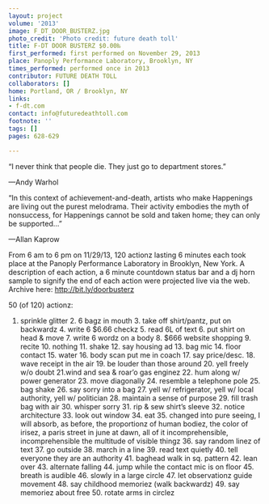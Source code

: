 ```yaml
---
layout: project
volume: '2013'
image: F_DT_DOOR_BUSTERZ.jpg
photo_credit: 'Photo credit: future death toll'
title: F-DT DOOR BUSTERZ $0.00‰
first_performed: first performed on November 29, 2013
place: Panoply Performance Laboratory, Brooklyn, NY
times_performed: performed once in 2013
contributor: FUTURE DEATH TOLL
collaborators: []
home: Portland, OR / Brooklyn, NY
links:
- f-dt.com
contact: info@futuredeathtoll.com
footnote: ''
tags: []
pages: 628-629

---
```


“I never think that people die. They just go to department stores.”

—Andy Warhol

“In this context of achievement-and-death, artists who make Happenings are living out the purest melodrama. Their activity embodies the myth of nonsuccess, for Happenings cannot be sold and taken home; they can only be supported…”

—Allan Kaprow

From 6 am to 6 pm on 11/29/13, 120 actionz lasting 6 minutes each took place at the Panoply Performance Laboratory in Brooklyn, New York. A description of each action, a 6 minute countdown status bar and a dj horn sample to signify the end of each action were projected live via the web. Archive here: http://bit.ly/doorbusterz

50 (of 120) actionz:

1. sprinkle glitter 2. 6 bagz in mouth 3. take off shirt/pantz, put on backwardz 4. write 6 $6.66 checkz 5. read 6L of text 6. put shirt on head & move 7. write 6 wordz on a body 8. $666 website shopping 9. recite 10. nothing 11. shake 12. say housing ad 13. bag mic 14. floor contact 15. water 16. body scan put me in coach 17. say price/desc. 18. wave receipt in the air 19. be louder than those around 20. yell freely w/o doubt 21.wind and sea & roar’o gas enginez 22. hum along w/ power generator 23. move diagonally 24. resemble a telephone pole 25. bag shake 26. say sorry into a bag 27. yell w/ refrigerator, yell w/ local authority, yell w/ politician 28. maintain a sense of purpose 29. fill trash bag with air 30. whisper sorry 31. rip & sew shirt’s sleeve 32. notice architecture 33. look out window 34. eat 35. changed into pure seeing, I will absorb, as before, the proportionz of human bodiez, the color of irisez, a paris street in june at dawn, all of it incomprehensible, incomprehensible the multitude of visible thingz 36. say random linez of text 37. go outside 38. march in a line 39. read text quietly 40. tell everyone they are an authority 41. baghead walk in sq. pattern 42. lean over 43. alternate falling 44. jump while the contact mic is on floor 45. breath is audible 46. slowly in a large circle 47. let observationz guide movement 48. say childhood memoriez (walk backwardz) 49. say memoriez about free 50. rotate arms in circlez
